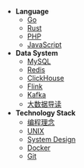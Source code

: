 <!-- _sidebar.md -->

* **Language**
    * [Go](/language/go/)
    * [Rust](/language/rust/)
    * [PHP](/language/php/)
    * [JavaScript](/language/javascript/)
* **Data System**
    * [MySQL](/data-system/mysql/)
    * [Redis](/data-system/redis/)
    * [ClickHouse](/data-system/clickhouse/)
    * [Flink](/data-system/flink/)
    * [Kafka](/data-system/kafka/)
    * [大数据导读](/data-system/README.md)
* **Technology Stack**
    * [编程理念](/technology-stack/programming-philosophy/)
    * [UNIX](/technology-stack/unix/)
    * [System Design](/technology-stack/system-design/)
    * [Docker](/technology-stack/docker/)
    * [Git](/technology-stack/git/)